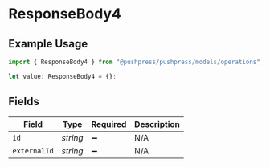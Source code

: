 # ResponseBody4

## Example Usage

```typescript
import { ResponseBody4 } from "@pushpress/pushpress/models/operations";

let value: ResponseBody4 = {};
```

## Fields

| Field              | Type               | Required           | Description        |
| ------------------ | ------------------ | ------------------ | ------------------ |
| `id`               | *string*           | :heavy_minus_sign: | N/A                |
| `externalId`       | *string*           | :heavy_minus_sign: | N/A                |